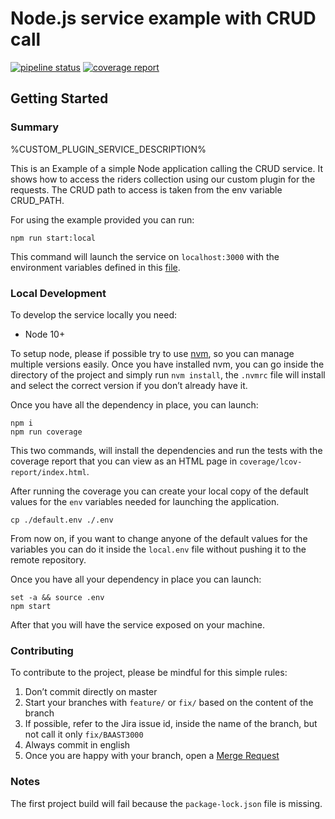 # Node.js service example with CRUD call
[![pipeline status][pipeline]][git-link]
[![coverage report][coverage]][git-link]

## Getting Started

### Summary
%CUSTOM_PLUGIN_SERVICE_DESCRIPTION%

This is an Example of a simple Node application calling the CRUD service.
It shows how to access the riders collection using our custom plugin for the requests.
The CRUD path to access is taken from the env variable CRUD_PATH.

For using the example provided you can run:

```shell
npm run start:local
```

This command will launch the service on `localhost:3000` with the environment variables defined
in this [file](./default.env).

### Local Development
To develop the service locally you need:
- Node 10+

To setup node, please if possible try to use [nvm][nvm], so you can manage multiple
versions easily. Once you have installed nvm, you can go inside the directory of the project and simply run
`nvm install`, the `.nvmrc` file will install and select the correct version if you don’t already have it.

Once you have all the dependency in place, you can launch:
```shell
npm i
npm run coverage
```

This two commands, will install the dependencies and run the tests with the coverage report that you can view as an HTML
page in `coverage/lcov-report/index.html`.

After running the coverage you can create your local copy of the default values for the `env` variables needed for
launching the application.
```shell
cp ./default.env ./.env
```

From now on, if you want to change anyone of the default values for the variables you can do it inside the `local.env`
file without pushing it to the remote repository.

Once you have all your dependency in place you can launch:
```shell
set -a && source .env
npm start
```

After that you will have the service exposed on your machine.

### Contributing
To contribute to the project, please be mindful for this simple rules:
1. Don’t commit directly on master
2. Start your branches with `feature/` or `fix/` based on the content of the branch
3. If possible, refer to the Jira issue id, inside the name of the branch, but not call it only `fix/BAAST3000`
4. Always commit in english
5. Once you are happy with your branch, open a [Merge Request][merge-request]


### Notes

The first project build will fail because the `package-lock.json`
file is missing.

[pipeline]: %GITLAB_BASE_URL%/%CUSTOM_PLUGIN_PROJECT_FULL_PATH%/badges/master/pipeline.svg
[coverage]: %GITLAB_BASE_URL%/%CUSTOM_PLUGIN_PROJECT_FULL_PATH%/badges/master/coverage.svg
[git-link]: %GITLAB_BASE_URL%/%CUSTOM_PLUGIN_PROJECT_FULL_PATH%/commits/master

[nvm]: https://github.com/nvm-sh/nvm
[merge-request]: %GITLAB_BASE_URL%/%CUSTOM_PLUGIN_PROJECT_FULL_PATH%/merge_requests
